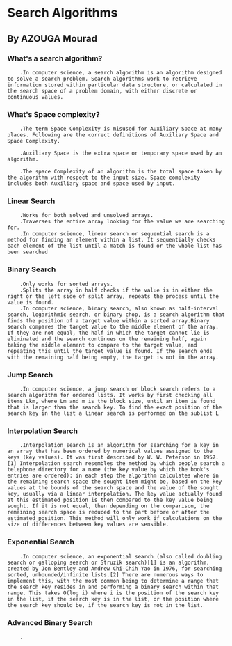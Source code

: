 # Search Algorithms
## By AZOUGA Mourad
### What's a search algorithm?
        .In computer science, a search algorithm is an algorithm designed to solve a search problem. Search algorithms work to retrieve information stored within particular data structure, or calculated in the search space of a problem domain, with either discrete or continuous values.

### What's Space complexity?
        .The term Space Complexity is misused for Auxiliary Space at many places. Following are the correct definitions of Auxiliary Space and Space Complexity. 

        .Auxiliary Space is the extra space or temporary space used by an algorithm.

        .The space Complexity of an algorithm is the total space taken by the algorithm with respect to the input size. Space complexity includes both Auxiliary space and space used by input. 

### Linear Search  
        .Works for both solved and unsolved arrays.
        .Traverses the entire array looking for the value we are searching for.
        .In computer science, linear search or sequential search is a method for finding an element within a list. It sequentially checks each element of the list until a match is found or the whole list has been searched

### Binary Search
        .Only works for sorted arrays.
        .Splits the array in half checks if the value is in either the right or the left side of split array, repeats the process until the value is found.
        .In computer science, binary search, also known as half-interval search, logarithmic search, or binary chop, is a search algorithm that finds the position of a target value within a sorted array.Binary search compares the target value to the middle element of the array. If they are not equal, the half in which the target cannot lie is eliminated and the search continues on the remaining half, again taking the middle element to compare to the target value, and repeating this until the target value is found. If the search ends with the remaining half being empty, the target is not in the array.

### Jump Search
        .In computer science, a jump search or block search refers to a search algorithm for ordered lists. It works by first checking all items Lkm, where Lm and m is the block size, until an item is found that is larger than the search key. To find the exact position of the search key in the list a linear search is performed on the sublist L

### Interpolation Search
        .Interpolation search is an algorithm for searching for a key in an array that has been ordered by numerical values assigned to the keys (key values). It was first described by W. W. Peterson in 1957.[1] Interpolation search resembles the method by which people search a telephone directory for a name (the key value by which the book's entries are ordered): in each step the algorithm calculates where in the remaining search space the sought item might be, based on the key values at the bounds of the search space and the value of the sought key, usually via a linear interpolation. The key value actually found at this estimated position is then compared to the key value being sought. If it is not equal, then depending on the comparison, the remaining search space is reduced to the part before or after the estimated position. This method will only work if calculations on the size of differences between key values are sensible.

### Exponential Search
        .In computer science, an exponential search (also called doubling search or galloping search or Struzik search)[1] is an algorithm, created by Jon Bentley and Andrew Chi-Chih Yao in 1976, for searching sorted, unbounded/infinite lists.[2] There are numerous ways to implement this, with the most common being to determine a range that the search key resides in and performing a binary search within that range. This takes O(log i) where i is the position of the search key in the list, if the search key is in the list, or the position where the search key should be, if the search key is not in the list.

### Advanced Binary Search
        .